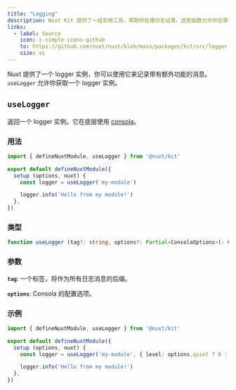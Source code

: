 ```yaml
---
title: "Logging"
description: Nuxt Kit 提供了一组实用工具，帮助你处理日志记录。这些函数允许你记录带有额外功能的消息。
links:
  - label: Source
    icon: i-simple-icons-github
    to: https://github.com/nuxt/nuxt/blob/main/packages/kit/src/logger.ts
    size: xs
---
```


Nuxt 提供了一个 logger 实例，你可以使用它来记录带有额外功能的消息。`useLogger` 允许你获取一个 logger 实例。

## `useLogger`

返回一个 logger 实例。它在底层使用 [consola](https://github.com/unjs/consola)。

### 用法

```ts twoslash
import { defineNuxtModule, useLogger } from '@nuxt/kit'

export default defineNuxtModule({
  setup (options, nuxt) {
    const logger = useLogger('my-module')

    logger.info('Hello from my module!')
  },
})
```

### 类型

```ts
function useLogger (tag?: string, options?: Partial<ConsolaOptions>): ConsolaInstance
```

### 参数

**`tag`**: 一个标签，将作为所有日志消息的后缀。

**`options`**: Consola 的配置选项。

### 示例

```ts twoslash
import { defineNuxtModule, useLogger } from '@nuxt/kit'

export default defineNuxtModule({
  setup (options, nuxt) {
    const logger = useLogger('my-module', { level: options.quiet ? 0 : 3 })

    logger.info('Hello from my module!')
  },
})
```
